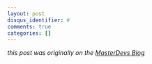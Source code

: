 ```yaml
---
layout: post
disqus_identifier: #
comments: true
categories: []
---
```


_this post was originally on the [MasterDevs Blog](http://blog.masterdevs.com/xf-day-4/)_
